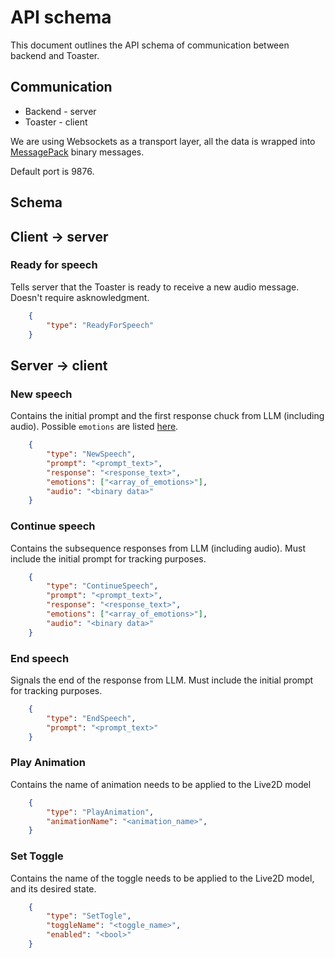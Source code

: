 # API schema

This document outlines the API schema of communication between backend and Toaster.

## Communication

- Backend - server
- Toaster - client

We are using Websockets as a transport layer, all the data is wrapped into [MessagePack](https://msgpack.org/) binary messages.

Default port is 9876.

## Schema

## Client -> server

### Ready for speech

Tells server that the Toaster is ready to receive a new audio message. Doesn't require asknowledgment.

```json
    {
        "type": "ReadyForSpeech"
    }
```

## Server -> client

### New speech

Contains the initial prompt and the first response chuck from LLM (including audio). Possible `emotions` are listed [here](https://huggingface.co/SamLowe/roberta-base-go_emotions/blob/main/config.json#L14).

```json
    {
        "type": "NewSpeech",
        "prompt": "<prompt_text>",
        "response": "<response_text>",
        "emotions": ["<array_of_emotions>"],
        "audio": "<binary data>"
    }
```

### Continue speech

Contains the subsequence responses from LLM (including audio). Must include the initial prompt for tracking purposes.

```json
    {
        "type": "ContinueSpeech",
        "prompt": "<prompt_text>",
        "response": "<response_text>",
        "emotions": ["<array_of_emotions>"],
        "audio": "<binary data>"
    }
```

### End speech

Signals the end of the response from LLM. Must include the initial prompt for tracking purposes.

```json
    {
        "type": "EndSpeech",
        "prompt": "<prompt_text>"
    }
```

### Play Animation

Contains the name of animation needs to be applied to the Live2D model

```json
    {
        "type": "PlayAnimation",
        "animationName": "<animation_name>",
    }
```

### Set Toggle

Contains the name of the toggle needs to be applied to the Live2D model, and its desired state.

```json
    {
        "type": "SetTogle",
        "toggleName": "<toggle_name>",
        "enabled": "<bool>"
    }
```
